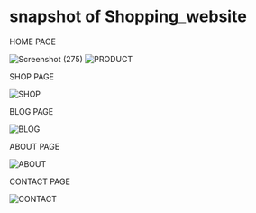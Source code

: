 # snapshot of Shopping_website
HOME PAGE

![Screenshot (275)](https://user-images.githubusercontent.com/114089823/232250288-15e877f1-a5ab-4a91-874b-6f24b17f5a27.png)
![PRODUCT](https://user-images.githubusercontent.com/114089823/232250294-6dbdee23-a27b-44ad-9167-ae70a49b599b.png)





SHOP PAGE

![SHOP](https://user-images.githubusercontent.com/114089823/232250308-a818bab0-01cd-48de-b6da-6462cd08b082.png)







BLOG PAGE

![BLOG](https://user-images.githubusercontent.com/114089823/232250311-cb584668-2dab-479d-888d-abebf45730ae.png)





ABOUT PAGE

![ABOUT](https://user-images.githubusercontent.com/114089823/232250316-df5b0f94-88ca-4ac4-8fbf-d19d909d7afd.png)



CONTACT PAGE

![CONTACT](https://user-images.githubusercontent.com/114089823/232250326-66e51e01-193f-49f7-afec-a6461281cd8d.png)

